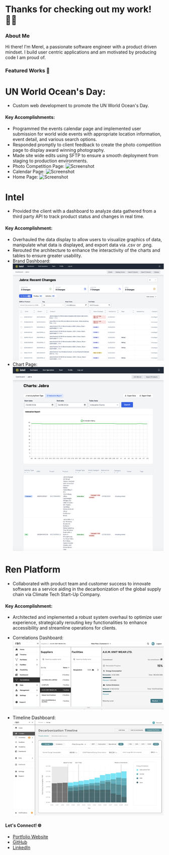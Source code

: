# Thanks for checking out my work! 👩‍💻

### About Me
Hi there! I'm Merel, a passionate software engineer with a product driven mindset. I build user centric applications and am motivated by producing code I am proud of. 

### Featured Works 🌟

# UN World Ocean's Day:
- Custom web development to promote the UN World Ocean's Day.

#### Key Accomplishments:
- Programmed the events calendar page and implemented user submission for world wide events with appropriate location information, event detail, and various search options.
- Responded promptly to client feedback to create the photo competition page to display award winning photography. 
- Made site wide edits using SFTP to ensure a smooth deployment from staging to production environments. 
- Photo Competition Page: ![Screenshot](./assets/images/unworldocean_photo-competition.png)
- Calendar Page: ![Screenshot](./assets/images/unworldocean_event-calendar_.png)
- Home Page: ![Screenshot](./assets/images/unworldocean_home.png)

# Intel
- Provided the client with a dashboard to analyze data gathered from a third party API to track product status and changes in real time.

#### Key Accomplishment:
- Overhauled the data display to allow users to visualize graphics of data, manipulate what data is displayed, and export data via .csv or .png. 
- Rerouted the architecture to enhance the interactivity of the charts and tables to ensure greater usability.
- Brand Dashboard: ![Screenshot](./assets/images/intel1.png)
- Chart Page: ![Screenshot](./assets/images/intel2.png)


# Ren Platform
- Collaborated with product team and customer success to innovate software as a service aiding in the decarbonization of the global supply chain via Climate Tech Start-Up Company.

#### Key Accomplishment:
- Architected and implemented a robust system overhaul to optimize user experience, strategically rerouting key functionalities to enhance accessibility and streamline operations for clients. 

- Correlations Dashboard: ![Screenshot](./assets/images/new-correlations-page.png)
- Timeline Dashboard: ![Screenshot](./assets/images/ren.png)

#### Let's Connect! 🌐

- [Portfolio Website](https://mereljac.dev)
- [GitHub](https://github.com/MerelJac)
- [LinkedIn](https://www.linkedin.com/in/merel-b-jacobs)

